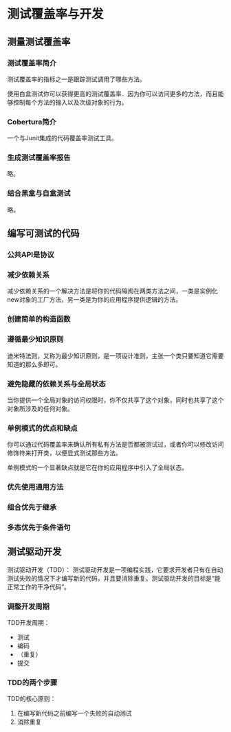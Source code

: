 # 测试覆盖率与开发

## 测量测试覆盖率

### 测试覆盖率简介

测试覆盖率的指标之一是跟踪测试调用了哪些方法。

使用白盒测试你可以获得更高的测试覆盖率．因为你可以访问更多的方法，而且能够控制每个方法的输入以及次级对象的行为。

### Cobertura简介

一个与Junit集成的代码覆盖率测试工具。

### 生成测试覆盖率报告

略。

### 结合黑盒与自盒测试

略。

## 编写可测试的代码

### 公共API是协议

### 减少依赖关系

减少依赖关系的一个解决方法是将你的代码隔阂在两类方法之间，一类是实例化new对象的工厂方法，另一类是为你的应用程序提供逻辑的方法。

### 创建简单的构造函数

### 遵循最少知识原则

迪米特法则，又称为最少知识原则，是一项设计准则，主张一个类只要知道它需要知道的那么多即可。

### 避免隐藏的依赖关系与全局状态

当你提供一个全局对象的访问权限时，你不仅共享了这个对象，同时也共享了这个对象所涉及的任何对象。

### 单例模式的优点和缺点

你可以通过代码覆盖率来确认所有私有方法是否都被测试过，或者你可以修改访问修饰符来打开类，以便显式测试那些方法。

单例模式的一个显著缺点就是它在你的应用程序中引入了全局状态。

### 优先使用通用方法

### 组合优先于继承

### 多态优先于条件语句

## 测试驱动开发

测试驱动开发（TDD）： 测试驱动开发是一项编程实践，它要求开发者只有在自动测试失败的情况下才编写新的代码，并且要消除重复。测试驱动开发的目标是“能正常工作的干净代码”。

### 调整开发周期

TDD开发周期：
- 测试
- 编码
- （重复）
- 提交

### TDD的两个步骤

TDD的核心原则：
1. 在编写新代码之前编写一个失败的自动测试
2. 消除重复